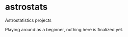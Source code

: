 # astrostats
Astrostatistics projects

Playing around as a beginner, nothing here is finalized yet.
